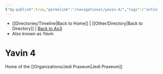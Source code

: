 ```yaml
---
{"dg-publish":true,"permalink":"/navigational/yavin-4/","tags":["unfinished","outerrim","gordian","planet","map"],"dgHomeLink":false}
---
```


- [[Directories/Timeline\|Back to Home]] | [[Other/Directory\|Back to Directory]] | [Back to Ao3](https://archiveofourown.org/works/19334440/chapters/45992584)
- Also known as *Yavin*

# Yavin 4
Home of the [[Organizations/Jedi Praxeum\|Jedi Praxeum]]
